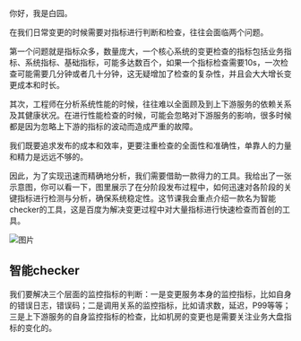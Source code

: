 你好，我是白园。

在我们日常变更的时候需要对指标进行判断和检查，往往会面临两个问题。

第一个问题就是指标众多，数量庞大，一个核心系统的变更检查的指标包括业务指标、系统指标、基础指标，可能多达数百个，如果一个指标检查需要10s，一次检查可能需要几分钟或者几十分钟，这无疑增加了检查的复杂性，并且会大大增长变更成本和时长。

其次，工程师在分析系统性能的时候，往往难以全面顾及到上下游服务的依赖关系及其健康状况。在进行性能检查的时候，可能会忽略对下游服务的影响，很多时候都是因为忽略上下游的指标的波动而造成严重的故障。

我们既要追求发布的成本和效率，更要注重检查的全面性和准确性，单靠人的力量和精力是远远不够的。

因此，为了实现迅速而精确地分析，我们需要借助一款得力的工具。我给出了一张示意图，你可以看一下，图里展示了在分阶段发布过程中，如何迅速对各阶段的关键指标进行检测与分析，确保系统稳定性。这节课我会重点介绍一款名为智能checker的工具，这是百度为解决变更过程中对大量指标进行快速检查而首创的工具。

![图片](https://static001.geekbang.org/resource/image/95/d0/956970c8d61de9ec8a9fe528c9b7cbd0.png?wh=1920x1052)

## 智能checker

我们要解决三个层面的监控指标的判断：一是变更服务本身的监控指标，比如自身的错误日志，错误码；二是调用关系的监控指标，比如请求数，延迟，P99等等；三是上下游服务的自身监控指标的检查，比如机房的变更也是需要关注业务大盘指标的变化的。